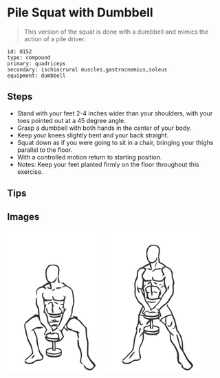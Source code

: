 # Pile Squat with Dumbbell
> This version of the squat is done with a dumbbell and mimics the action of a pile driver.

``` 
id: 0152 
type: compound 
primary: quadriceps 
secondary: ischiocrural muscles,gastrocnemius,soleus 
equipment: dumbbell 
``` 

## Steps

 - Stand with your feet 2-4 inches wider than your shoulders, with your toes pointed out at a 45 degree angle.
 - Grasp a dumbbell with both hands in the center of your body.
 - Keep your knees slightly bent and your back straight.
 - Squat down as if you were going to sit in a chair, bringing your thighs parallel to the floor.
 - With a controlled motion return to starting position.
 - Notes: Keep your feet planted firmly on the floor throughout this exercise.

## Tips


## Images

<svg width="167pt" height="250pt" viewBox="0 0 167 250" xmlns="http://www.w3.org/2000/svg"><g fill="#FFF"><path d="M0 0h167v250H0V0m72.24 62.59c-2.34 3.05-5.42 6.19-5.35 10.31-.26 6.81-.2 14.76 5.14 19.81-3.13.97-6.05 2.48-8.57 4.58-3.4 2.97-8.73 2.9-11.29 6.96-2.42 3.51-1.54 7.94-.72 11.81.37-2.93.46-5.9.89-8.82.55-2.67 3.35-3.81 5.59-4.74 2.7-1.13 7.25-1.85 7.54 2.21 1.24.3 1.86-.16 1.84-1.4.86-1.93-1.51-2.97-2.35-4.38 2.84-1.4 5.81-2.54 8.55-4.14.74 2.4 1.4 4.82 2.19 7.21-2.36-.8-4.83-.94-7.2-.17 2.97 1.1 5.94 2.18 8.91 3.27.55-4.12-.09-8.19-1.81-11.98 2.16-.25 4.64.41 6.54-.95 3.01-1.93 5.2-5.83 3.77-9.38-1.29 3.03-2.56 6.78-6.03 7.92-2.7 1.31-6.38.94-8.16-1.68-2.79-5.09-3.44-11.06-2.6-16.75 1.04-4.72 4.58-9.56 9.89-9.44 3.33.29 7.67.62 9.31 4.07 1.84 3.77.12 8.01.13 11.98-.73 4.74.36 9.45.52 14.18 1.32.05 2.63-.05 3.92-.31l-1.45-1.41c-.7-3.07-1.17-6.18-1.9-9.24 1.15-3.58 1.22-7.39 1.67-11.1.37-3.39-1.3-7.19-4.51-8.63-4.73-1.38-9.81-1.62-14.46.21m22.02 30.93c2.57.79 4.61 2.55 6.18 4.71-2.29.35-3.82 2.03-5.51 3.39-3.36-1.18-6.89-.31-10.29.17.13.27.39.82.52 1.09 5.37 2.21 10.27-1.74 15.34-2.86l.16-1.11c5.4 1.79 11.83 4.66 12.86 10.95.27 6.06 1.7 12.01 1.67 18.08-.81 5.42-3.24 10.57-3.03 16.14.14 2.79-1.19 5.32-2.46 7.7.39.67.79 1.34 1.19 2.01 1.13-3.57 3.56-6.86 3.27-10.76-.11-6.5 3.83-12.45 3.04-19-.43-5.07-1.38-10.09-2.22-15.11-.46-3.5-3.37-5.82-5.56-8.31-1.67-.76-3.34-1.52-4.95-2.42-2.45-1.36-3.96-3.97-6.52-5.17-1.1.09-3.06-.66-3.69.5m-16.32 14.01c1.93-.55 5.12-.74 5.27-3.41v-.79c-2.09.92-4.17 2.09-5.27 4.2m-16.29 3.43c-1.59 3.74-1.03 7.76 1.49 10.91-.46 5.42 1.84 10.63 1.4 16.05-.39 2.49-1.04 4.95-1.55 7.42 2.77-.91 3.19 2.1 4.16 3.82 2.3 4.45 2.31 9.57 3.5 14.33 3.06 4.92 8.52 9.08 8.21 15.43 3.02-2.1 5.92-4.44 9.41-5.74-2.69-2.74 2.31-4 3.22-6.27 1.97-4.96 4.9-9.56 5.99-14.83.68-2.48 1.04-5.07 2.03-7.45 1.28-2.35 2.95-4.47 4.15-6.87-1.13.64-2.26 1.3-3.37 1.98-.44-2.28-.96-4.54-1.59-6.77 1.18-5.58 1.51-11.36 3.92-16.61-.79.44-1.58.89-2.36 1.34-.75-1.05-1.52-2.08-2.31-3.09.42 1.51.89 3 1.4 4.48l-.76 2.67c-2.42.94-4.91 2.01-7.54 2.06-2.96-.53-5.9-1.24-8.75-2.17-1.19-1.9-1.32-4.48-3.5-5.63-.36 2.96.74 5.65 2.14 8.17 5.77.68 11.65 2.28 17.38.43-.1 1.72-.19 3.44-.26 5.17-2.19.32-4.41.46-6.55 1.02 1.73.62 3.55.88 5.32 1.37 2.27 1.66-1.07 3.64-1.83 5.36l3.09-1.5c.89 3.62.56 7.28-.91 10.7-.66-4.71-3.65-8.22-6.44-11.82l-.3 3.57c1.6 1.29 3.18 2.6 4.8 3.86l-1.95 2.55c.45.16 1.35.49 1.8.65-7.9 2.52-16.62 2.75-24.38-.43-.05-3.19-.87-6.26-1.63-9.33-2.52 5.02.22 11.92 5.68 13.5 7.32 2.33 14.92.37 21.92-2.07-1.98 6.34-4.17 12.63-6.68 18.78-2.76 3.25-5.26 6.89-8.83 9.33-1.55-1.9-3.09-3.82-4.44-5.87 3.44-.25 6.87-.88 10.33-.65l.56-2.87c-3.91-.65-8.4-1.04-11.17 2.39-1.21-2.02-2.71-3.86-3.92-5.88-1.06-3.85-1.02-7.94-2.26-11.74-1.41-2.97-3.16-5.78-4.91-8.56.96-2.53 1.59-5.16 1.66-7.87.71-1.28 1.4-2.57 2.02-3.9-.92.48-2.76 1.44-3.68 1.93-.17-2.62-.34-5.24-.47-7.86.54.33 1.61.99 2.15 1.32 3.27-.66 6.6-.97 9.92-1.36 1.15-.13 1.67-1.42 2.52-2.05-3.85-.45-7.7.26-11.55-.01-2.75-1.05-4.24-3.97-5.48-6.47.08-1.84.95-3.54 1.35-5.32-.72.1-1.44.23-2.15.4m-9.48 25.02c2.32 3.88 1.2 8.67 2.4 12.9-1.94-.18-3.88-.39-5.8-.73-2.77 3.59-7.35 4.87-10.51 8.03-2.65 2.68-6.36 4.56-7.82 8.22-1.58 3.86-.16 7.96.92 11.74.45 5.46 2.57 10.54 3.74 15.86.98 3.82 3.29 7.07 4.98 10.59 1.46 3.77 2.38 7.71 3.47 11.6-.56 1.16-.77 2.55-1.67 3.52-3.01 2.75-5.77 5.79-9.16 8.1-1.49.94-1.69 2.87-2.42 4.32 5.24-4.32 10.47-8.7 15.23-13.55-.67-5.79-1.77-11.73-4.14-17.08-4.51-6.73-6.51-14.71-7.71-22.63-.51-3.33-2.74-6.35-2.01-9.85-.15-4.04 4.49-5.09 6.76-7.57 3.49-3.81 8.32-5.8 13.13-7.36 3.86 3.16 5.24 8.09 7 12.54 3.26 3.24 7.13 6.05 9.32 10.22-.58 2.31-2.37 4.05-3.13 6.28-.55 1.54.53 2.98.98 4.39.68-.48 2.05-1.43 2.73-1.9l-.69 3.21-2.13-.36c.49 2.63 1.14 5.48 3.26 7.31 2.73 2.17 6.32 2.54 9.66 2.84-.11 3.2-.07 6.4.03 9.61-3.77.58-7.88 1.14-10.86 3.75-.47 2.93-.71 6.09.26 8.94 4.05 4.4 10.61 4.85 16.23 4.41l-.27-.8 1.03.87-.1.21c3-.57 6.21-1.12 8.64-3.11 2.55-1.6 1.59-5 1.82-7.52.29-5.55-7.02-6.1-11.1-6.24.14-3.28.11-6.57-.03-9.85 3.36-.59 6.8-1.21 9.83-2.85 2.33-1.58 3.34-4.39 5.14-6.46-1.13-3.22-2.29-6.43-3.54-9.6 1.11-1.94 2.16-3.92 3.24-5.88 2.03 2.03 3.94 4.25 6.53 5.61.39-.56 1.16-1.7 1.55-2.26-3.06-.51-4.83-3.16-7.18-4.86.9-1.44 1.79-2.87 2.67-4.32.47 2.31 1.04 4.59 1.6 6.88 1.03.57 2.06 1.13 3.08 1.73 1.5 1.8 4.15.72 5.84 2.22 2.33 1.62 5.17 2.13 7.89 2.72 1.14 3.23 2.12 6.54 2.54 9.95.77-.09 1.53-.22 2.29-.38-.26-2.72-1.04-5.34-1.92-7.91.74-.14 2.21-.43 2.95-.57-2.97-4.86-9.43-2.91-13.56-6.06-2.94-2.15-8.14-2.35-8.55-6.82.61-3.82 3.07-7.09 5.68-9.83 1.86-2.25 5.06-2.09 7.64-2.76 2.34 1.45 4.82 2.67 7.01 4.34 2.74 2.39 4.38 5.79 7.31 8 2.28 1.73 4.42 4.08 4.36 7.14.36 7.43.62 14.87 2.94 22.01.23 7.95-.56 16.01.06 23.98 1.11 2.88 3.02 5.36 4.55 8.02 2.01 3.61 5.81 6.01 7 10.11-1.54 1.67-3.33 3.1-5.05 4.58-2.17-.3-4.46-.39-6.39-1.53-2.69-1.18-3.86-4.07-5.99-5.91-1.56-1.7-3.68-3.03-4.65-5.17-.17-3.76 1.1-7.37 1.45-11.08-.13-3.39-.97-6.73-1.61-10.05-.61-3.14-3.25-5.55-3.35-8.81-.26-3.86-.3-7.97-2.54-11.31-.37 5.78-1.41 12.1 1.65 17.38 2.52 4.19 3.64 9.06 3.85 13.91.19 3.1-1.45 5.93-1.59 9 .41 3.32 3.6 4.97 6.36 6.11.24 6.74 8.08 11.5 14.25 9.27 2.77-1.95 4.87-4.67 6.96-7.3-.99-2.11-1.71-4.48-3.57-6.02-4.03-3.6-7.34-8.11-9.26-13.16-.42-6.98.36-13.97.18-20.95-.04-4.82-2.17-9.29-2.52-14.07-.39-3.46.04-6.94-.26-10.39-.83-4.18-5.34-5.84-7.41-9.23-2.05-3.19-4.59-6.13-8.1-7.75-.48-1.41-.97-2.82-1.48-4.22-2.77-.55-5.57-1-8.37-1.41.73.55 2.19 1.64 2.92 2.19-2 .27-3.99.65-5.92 1.24-.64-.24-1.27-.48-1.9-.71-4.23 7.99-9.54 15.35-14.9 22.61-1.54-.65-3.09-1.29-4.66-1.87 4.43 2.99 5.53 8.31 7.66 12.86-1.64 2.08-3.13 4.32-5.05 6.16-.84-3.81-1.02-7.73-2.11-11.49-2.13-.92-4.33-2.37-6.77-1.84-2.31.46-4.62.94-6.97 1.17.18-.74.53-2.2.7-2.94-3.53 1.63-7.08 3.26-10.28 5.49-.95-3.3 1.77-5.49 3.39-7.93-1.75-5.98-6.3-10.35-11.05-14.06-2.75-7.97-2.2-16.46-3.29-24.69-.85-2.07-2.26-3.87-3.05-5.96-.75-4.51-.08-9.12-.73-13.64-2.54 5.75-3.03 12.99.46 18.46m18.88-4.69c1.71-1.08 3.22-2.43 4.68-3.83.67.5 1.33 1 1.99 1.5.27 2.28.99 4.6.27 6.87-.86 3.18.16 6.4.72 9.53l2.26.24c-.69-3.63-1.31-7.28-1.6-10.97.72-.02 2.17-.06 2.89-.09-2.7-2.3-2.01-6.64-5.07-8.47-3.24-.87-5.52 2.46-6.14 5.22m9.38-5.03c2.87 1.62 5.35 4.49 8.96 4.01-2.42-2.46-5.32-4.49-8.96-4.01m4.65 25.67c-4.31.8-8.45-1.1-12.72-1.24 3.3 2.36 7.5 3.66 11.49 3.81 3.69-1.2 10.43.19 10.68-5.34-3.14.97-6.15 2.49-9.45 2.77m-.52 4.69c-2.65 1.05-5.45 1.63-8.23 2.23 1.18.3 2.37.58 3.56.86.01.24.02.72.03.96-2.23.2-4.48.21-6.69.54-.03.28-.1.83-.13 1.11 3.93 1.16 7.94-.28 11.92-.31 2.46.06 4.85-.81 6.48-2.71-2.15-.03-4.28.14-6.41.35.29-.39.87-1.17 1.15-1.57l-2.18.17c.13-.4.38-1.22.5-1.63m-33.78 14.12c-3.93 1.47-7.11 4.38-10.39 6.92 1.69-.54 3.35-1.15 5.02-1.74 1.52 4.5 3.95 8.66 5.19 13.26.46 3.6.04 7.32 1.21 10.83 2.19 7.65 2.79 16.53 9.19 22.12-.09 1.22-.24 2.44-.44 3.65-2.96 2.44-7.13.67-10.37 2.38-3.1 1.23-5.58 3.87-8.98 4.33-1.99.39-4.03.2-6.04.24-1.51-1.38-3.21-2.48-5.32-2.65 1.45 5.34 7.59 5.3 12 4.75 3.79-.46 6.21-3.87 9.72-5.01 3.03-.79 6.5-.02 9.2-1.95 3.31-2.17 3.27-7.44.23-9.84-6-6.45-6.6-15.69-7.83-23.97.32-7.06-3.9-12.99-6.24-19.36 3.3-2.43 7.44-1.31 11.21-1.76 1.98-.53 3.7-1.7 5.48-2.66-4.27.28-8.62-.35-12.84.46m-8.52 54.96c3.4-.72 4.77-4.49 6.6-7.04-3.37.8-5.82 3.75-6.6 7.04z"/><path d="M82.29 158.9c2.98-1.55.07 3.36 0 0zM73.82 182.5c3.46 1.28 7.18.76 10.33-1.05 1.26.53 2.54 1.03 3.72 1.74 1.11 1.89.8 4.22 1.14 6.31-6.33.49-12.84.8-18.91-1.39.11-.42.33-1.28.44-1.71l-1.83.01c.78-2.32 3.03-3.16 5.11-3.91zM68.54 190.55c6.58-.39 12.97 2.3 19.61 1.24.04 2.29-2.74 1.93-4.22 2.46-4.4.24-8.87-.65-13.11-1.82l-2.28-1.88zM80.35 196.02l2.03.28c.42 4.52.75 9.09.4 13.63-.37.55-1.12 1.64-1.5 2.19-1.17-5.29-.51-10.74-.93-16.1z"/><path d="M68.87 211.31c2.86-1.72 6.07-2.73 9.34-3.34.72 1.52.41 4.15 2.58 4.38 1.04.35 2.15.07 3.17-.19.28-1.32.5-2.65.65-3.99 3.58.67 7.64 1.24 9.81 4.57-6.13 5.33-14.98 3.95-22.32 2.53-2.28.07-2.54-2.34-3.23-3.96z"/><path d="M83.06 218.23c3.87-.37 7.68-1.17 11.48-1.97-2.45 3.81-7.39 3.95-11.42 4.67-4.38.09-8.77-.99-12.89-2.43-.41-.58-1.25-1.75-1.66-2.33 4.83.67 9.55 2.51 14.49 2.06z"/></g><g fill="#333"><path d="M72.24 62.59c4.65-1.83 9.73-1.59 14.46-.21 3.21 1.44 4.88 5.24 4.51 8.63-.45 3.71-.52 7.52-1.67 11.1.73 3.06 1.2 6.17 1.9 9.24l1.45 1.41c-1.29.26-2.6.36-3.92.31-.16-4.73-1.25-9.44-.52-14.18-.01-3.97 1.71-8.21-.13-11.98-1.64-3.45-5.98-3.78-9.31-4.07-5.31-.12-8.85 4.72-9.89 9.44-.84 5.69-.19 11.66 2.6 16.75 1.78 2.62 5.46 2.99 8.16 1.68 3.47-1.14 4.74-4.89 6.03-7.92 1.43 3.55-.76 7.45-3.77 9.38-1.9 1.36-4.38.7-6.54.95 1.72 3.79 2.36 7.86 1.81 11.98-2.97-1.09-5.94-2.17-8.91-3.27 2.37-.77 4.84-.63 7.2.17-.79-2.39-1.45-4.81-2.19-7.21-2.74 1.6-5.71 2.74-8.55 4.14.84 1.41 3.21 2.45 2.35 4.38.02 1.24-.6 1.7-1.84 1.4-.29-4.06-4.84-3.34-7.54-2.21-2.24.93-5.04 2.07-5.59 4.74-.43 2.92-.52 5.89-.89 8.82-.82-3.87-1.7-8.3.72-11.81 2.56-4.06 7.89-3.99 11.29-6.96 2.52-2.1 5.44-3.61 8.57-4.58-5.34-5.05-5.4-13-5.14-19.81-.07-4.12 3.01-7.26 5.35-10.31zM94.26 93.52c.63-1.16 2.59-.41 3.69-.5 2.56 1.2 4.07 3.81 6.52 5.17 1.61.9 3.28 1.66 4.95 2.42 2.19 2.49 5.1 4.81 5.56 8.31.84 5.02 1.79 10.04 2.22 15.11.79 6.55-3.15 12.5-3.04 19 .29 3.9-2.14 7.19-3.27 10.76-.4-.67-.8-1.34-1.19-2.01 1.27-2.38 2.6-4.91 2.46-7.7-.21-5.57 2.22-10.72 3.03-16.14.03-6.07-1.4-12.02-1.67-18.08-1.03-6.29-7.46-9.16-12.86-10.95l-.16 1.11c-5.07 1.12-9.97 5.07-15.34 2.86-.13-.27-.39-.82-.52-1.09 3.4-.48 6.93-1.35 10.29-.17 1.69-1.36 3.22-3.04 5.51-3.39-1.57-2.16-3.61-3.92-6.18-4.71zM77.94 107.53c1.1-2.11 3.18-3.28 5.27-4.2v.79c-.15 2.67-3.34 2.86-5.27 3.41z"/><path d="M61.65 110.96c.71-.17 1.43-.3 2.15-.4-.4 1.78-1.27 3.48-1.35 5.32 1.24 2.5 2.73 5.42 5.48 6.47 3.85.27 7.7-.44 11.55.01-.85.63-1.37 1.92-2.52 2.05-3.32.39-6.65.7-9.92 1.36-.54-.33-1.61-.99-2.15-1.32.13 2.62.3 5.24.47 7.86.92-.49 2.76-1.45 3.68-1.93-.62 1.33-1.31 2.62-2.02 3.9-.07 2.71-.7 5.34-1.66 7.87 1.75 2.78 3.5 5.59 4.91 8.56 1.24 3.8 1.2 7.89 2.26 11.74 1.21 2.02 2.71 3.86 3.92 5.88 2.77-3.43 7.26-3.04 11.17-2.39l-.56 2.87c-3.46-.23-6.89.4-10.33.65 1.35 2.05 2.89 3.97 4.44 5.87 3.57-2.44 6.07-6.08 8.83-9.33 2.51-6.15 4.7-12.44 6.68-18.78-7 2.44-14.6 4.4-21.92 2.07-5.46-1.58-8.2-8.48-5.68-13.5.76 3.07 1.58 6.14 1.63 9.33 7.76 3.18 16.48 2.95 24.38.43-.45-.16-1.35-.49-1.8-.65l1.95-2.55c-1.62-1.26-3.2-2.57-4.8-3.86l.3-3.57c2.79 3.6 5.78 7.11 6.44 11.82 1.47-3.42 1.8-7.08.91-10.7l-3.09 1.5c.76-1.72 4.1-3.7 1.83-5.36-1.77-.49-3.59-.75-5.32-1.37 2.14-.56 4.36-.7 6.55-1.02.07-1.73.16-3.45.26-5.17-5.73 1.85-11.61.25-17.38-.43-1.4-2.52-2.5-5.21-2.14-8.17 2.18 1.15 2.31 3.73 3.5 5.63 2.85.93 5.79 1.64 8.75 2.17 2.63-.05 5.12-1.12 7.54-2.06l.76-2.67c-.51-1.48-.98-2.97-1.4-4.48.79 1.01 1.56 2.04 2.31 3.09.78-.45 1.57-.9 2.36-1.34-2.41 5.25-2.74 11.03-3.92 16.61.63 2.23 1.15 4.49 1.59 6.77 1.11-.68 2.24-1.34 3.37-1.98-1.2 2.4-2.87 4.52-4.15 6.87-.99 2.38-1.35 4.97-2.03 7.45-1.09 5.27-4.02 9.87-5.99 14.83-.91 2.27-5.91 3.53-3.22 6.27-3.49 1.3-6.39 3.64-9.41 5.74.31-6.35-5.15-10.51-8.21-15.43-1.19-4.76-1.2-9.88-3.5-14.33-.97-1.72-1.39-4.73-4.16-3.82.51-2.47 1.16-4.93 1.55-7.42.44-5.42-1.86-10.63-1.4-16.05-2.52-3.15-3.08-7.17-1.49-10.91z"/><path d="M52.17 135.98c-3.49-5.47-3-12.71-.46-18.46.65 4.52-.02 9.13.73 13.64.79 2.09 2.2 3.89 3.05 5.96 1.09 8.23.54 16.72 3.29 24.69 4.75 3.71 9.3 8.08 11.05 14.06-1.62 2.44-4.34 4.63-3.39 7.93 3.2-2.23 6.75-3.86 10.28-5.49-.17.74-.52 2.2-.7 2.94 2.35-.23 4.66-.71 6.97-1.17 2.44-.53 4.64.92 6.77 1.84 1.09 3.76 1.27 7.68 2.11 11.49 1.92-1.84 3.41-4.08 5.05-6.16-2.13-4.55-3.23-9.87-7.66-12.86 1.57.58 3.12 1.22 4.66 1.87 5.36-7.26 10.67-14.62 14.9-22.61.63.23 1.26.47 1.9.71 1.93-.59 3.92-.97 5.92-1.24-.73-.55-2.19-1.64-2.92-2.19 2.8.41 5.6.86 8.37 1.41.51 1.4 1 2.81 1.48 4.22 3.51 1.62 6.05 4.56 8.1 7.75 2.07 3.39 6.58 5.05 7.41 9.23.3 3.45-.13 6.93.26 10.39.35 4.78 2.48 9.25 2.52 14.07.18 6.98-.6 13.97-.18 20.95 1.92 5.05 5.23 9.56 9.26 13.16 1.86 1.54 2.58 3.91 3.57 6.02-2.09 2.63-4.19 5.35-6.96 7.3-6.17 2.23-14.01-2.53-14.25-9.27-2.76-1.14-5.95-2.79-6.36-6.11.14-3.07 1.78-5.9 1.59-9-.21-4.85-1.33-9.72-3.85-13.91-3.06-5.28-2.02-11.6-1.65-17.38 2.24 3.34 2.28 7.45 2.54 11.31.1 3.26 2.74 5.67 3.35 8.81.64 3.32 1.48 6.66 1.61 10.05-.35 3.71-1.62 7.32-1.45 11.08.97 2.14 3.09 3.47 4.65 5.17 2.13 1.84 3.3 4.73 5.99 5.91 1.93 1.14 4.22 1.23 6.39 1.53 1.72-1.48 3.51-2.91 5.05-4.58-1.19-4.1-4.99-6.5-7-10.11-1.53-2.66-3.44-5.14-4.55-8.02-.62-7.97.17-16.03-.06-23.98-2.32-7.14-2.58-14.58-2.94-22.01.06-3.06-2.08-5.41-4.36-7.14-2.93-2.21-4.57-5.61-7.31-8-2.19-1.67-4.67-2.89-7.01-4.34-2.58.67-5.78.51-7.64 2.76-2.61 2.74-5.07 6.01-5.68 9.83.41 4.47 5.61 4.67 8.55 6.82 4.13 3.15 10.59 1.2 13.56 6.06-.74.14-2.21.43-2.95.57.88 2.57 1.66 5.19 1.92 7.91-.76.16-1.52.29-2.29.38-.42-3.41-1.4-6.72-2.54-9.95-2.72-.59-5.56-1.1-7.89-2.72-1.69-1.5-4.34-.42-5.84-2.22-1.02-.6-2.05-1.16-3.08-1.73-.56-2.29-1.13-4.57-1.6-6.88-.88 1.45-1.77 2.88-2.67 4.32 2.35 1.7 4.12 4.35 7.18 4.86-.39.56-1.16 1.7-1.55 2.26-2.59-1.36-4.5-3.58-6.53-5.61-1.08 1.96-2.13 3.94-3.24 5.88 1.25 3.17 2.41 6.38 3.54 9.6-1.8 2.07-2.81 4.88-5.14 6.46-3.03 1.64-6.47 2.26-9.83 2.85.14 3.28.17 6.57.03 9.85 4.08.14 11.39.69 11.1 6.24-.23 2.52.73 5.92-1.82 7.52-2.43 1.99-5.64 2.54-8.64 3.11l.1-.21-1.03-.87.27.8c-5.62.44-12.18-.01-16.23-4.41-.97-2.85-.73-6.01-.26-8.94 2.98-2.61 7.09-3.17 10.86-3.75-.1-3.21-.14-6.41-.03-9.61-3.34-.3-6.93-.67-9.66-2.84-2.12-1.83-2.77-4.68-3.26-7.31l2.13.36.69-3.21c-.68.47-2.05 1.42-2.73 1.9-.45-1.41-1.53-2.85-.98-4.39.76-2.23 2.55-3.97 3.13-6.28-2.19-4.17-6.06-6.98-9.32-10.22-1.76-4.45-3.14-9.38-7-12.54-4.81 1.56-9.64 3.55-13.13 7.36-2.27 2.48-6.91 3.53-6.76 7.57-.73 3.5 1.5 6.52 2.01 9.85 1.2 7.92 3.2 15.9 7.71 22.63 2.37 5.35 3.47 11.29 4.14 17.08-4.76 4.85-9.99 9.23-15.23 13.55.73-1.45.93-3.38 2.42-4.32 3.39-2.31 6.15-5.35 9.16-8.1.9-.97 1.11-2.36 1.67-3.52-1.09-3.89-2.01-7.83-3.47-11.6-1.69-3.52-4-6.77-4.98-10.59-1.17-5.32-3.29-10.4-3.74-15.86-1.08-3.78-2.5-7.88-.92-11.74 1.46-3.66 5.17-5.54 7.82-8.22 3.16-3.16 7.74-4.44 10.51-8.03 1.92.34 3.86.55 5.8.73-1.2-4.23-.08-9.02-2.4-12.9m21.65 46.52c-2.08.75-4.33 1.59-5.11 3.91l1.83-.01c-.11.43-.33 1.29-.44 1.71 6.07 2.19 12.58 1.88 18.91 1.39-.34-2.09-.03-4.42-1.14-6.31-1.18-.71-2.46-1.21-3.72-1.74-3.15 1.81-6.87 2.33-10.33 1.05m-5.28 8.05l2.28 1.88c4.24 1.17 8.71 2.06 13.11 1.82 1.48-.53 4.26-.17 4.22-2.46-6.64 1.06-13.03-1.63-19.61-1.24m11.81 5.47c.42 5.36-.24 10.81.93 16.1.38-.55 1.13-1.64 1.5-2.19.35-4.54.02-9.11-.4-13.63l-2.03-.28m-11.48 15.29c.69 1.62.95 4.03 3.23 3.96 7.34 1.42 16.19 2.8 22.32-2.53-2.17-3.33-6.23-3.9-9.81-4.57-.15 1.34-.37 2.67-.65 3.99-1.02.26-2.13.54-3.17.19-2.17-.23-1.86-2.86-2.58-4.38-3.27.61-6.48 1.62-9.34 3.34m14.19 6.92c-4.94.45-9.66-1.39-14.49-2.06.41.58 1.25 1.75 1.66 2.33 4.12 1.44 8.51 2.52 12.89 2.43 4.03-.72 8.97-.86 11.42-4.67-3.8.8-7.61 1.6-11.48 1.97z"/><path d="M71.05 131.29c.62-2.76 2.9-6.09 6.14-5.22 3.06 1.83 2.37 6.17 5.07 8.47-.72.03-2.17.07-2.89.09.29 3.69.91 7.34 1.6 10.97l-2.26-.24c-.56-3.13-1.58-6.35-.72-9.53.72-2.27 0-4.59-.27-6.87-.66-.5-1.32-1-1.99-1.5-1.46 1.4-2.97 2.75-4.68 3.83zM80.43 126.26c3.64-.48 6.54 1.55 8.96 4.01-3.61.48-6.09-2.39-8.96-4.01zM85.08 151.93c3.3-.28 6.31-1.8 9.45-2.77-.25 5.53-6.99 4.14-10.68 5.34-3.99-.15-8.19-1.45-11.49-3.81 4.27.14 8.41 2.04 12.72 1.24zM84.56 156.62c-.12.41-.37 1.23-.5 1.63l2.18-.17c-.28.4-.86 1.18-1.15 1.57 2.13-.21 4.26-.38 6.41-.35-1.63 1.9-4.02 2.77-6.48 2.71-3.98.03-7.99 1.47-11.92.31.03-.28.1-.83.13-1.11 2.21-.33 4.46-.34 6.69-.54-.01-.24-.02-.72-.03-.96-1.19-.28-2.38-.56-3.56-.86 2.78-.6 5.58-1.18 8.23-2.23m-2.27 2.28c.07 3.36 2.98-1.55 0 0zM50.78 170.74c4.22-.81 8.57-.18 12.84-.46-1.78.96-3.5 2.13-5.48 2.66-3.77.45-7.91-.67-11.21 1.76 2.34 6.37 6.56 12.3 6.24 19.36 1.23 8.28 1.83 17.52 7.83 23.97 3.04 2.4 3.08 7.67-.23 9.84-2.7 1.93-6.17 1.16-9.2 1.95-3.51 1.14-5.93 4.55-9.72 5.01-4.41.55-10.55.59-12-4.75 2.11.17 3.81 1.27 5.32 2.65 2.01-.04 4.05.15 6.04-.24 3.4-.46 5.88-3.1 8.98-4.33 3.24-1.71 7.41.06 10.37-2.38.2-1.21.35-2.43.44-3.65-6.4-5.59-7-14.47-9.19-22.12-1.17-3.51-.75-7.23-1.21-10.83-1.24-4.6-3.67-8.76-5.19-13.26-1.67.59-3.33 1.2-5.02 1.74 3.28-2.54 6.46-5.45 10.39-6.92z"/><path d="M42.26 225.7c.78-3.29 3.23-6.24 6.6-7.04-1.83 2.55-3.2 6.32-6.6 7.04z"/></g></svg>
<svg width="167pt" height="250pt" viewBox="0 0 167 250" xmlns="http://www.w3.org/2000/svg"><g fill="#FFF"><path d="M0 0h167v250H0V0m77.76 28.54c-2.63 2.84-5.3 6.37-5.09 10.45-.15 6.62-.24 14.63 5.41 19.2-1.86 1.98-4.62 2.57-6.88 3.94-2.38 1.45-4.52 3.33-7.17 4.27-5.57 1.09-8.53 7.29-8.12 12.57.31 3.87-2.13 7.13-3.17 10.7-1.42 3.64-1.25 7.62-.81 11.43.59 5.01-1.05 10.24.87 15.08 1.34 3.23 2.92 6.38 4.66 9.42 2.06 3.58 5.9 5.45 8.7 8.35-3.64 4.87-5.15 10.75-7.88 16.07.59 4.57-.17 9.19-.57 13.74-1.97 3.83-3.46 7.89-3.31 12.28l2.52.68c-.59-4.78.98-9.24 3.35-13.29.85 1.4 1.73 2.77 2.63 4.14 1.64-.43 3.52-.68 4.02-2.66-.98-.03-2.93-.1-3.91-.13-.45-2.23-.78-4.49-1.3-6.7-.95 1.52-1.2 3.29-1.4 5.03.31-4.55-.08-9.17.97-13.64 2.13.76 4.25 1.57 6.36 2.38.03.59.08 1.76.11 2.35 3.41 1.74 7.02 3.03 10.63 4.28-3.67 1.02-5.38 4.75-6.92 7.88 3.4-.15 5.08-3.16 7.06-5.44.01 2.11.05 4.23.12 6.34-3.72.58-7.83 1.05-10.76 3.65-.77 2.31-.3 4.85-.58 7.25-3.22 2.94-5.97 6.44-6.9 10.8 1.91-2.25 3.52-4.74 5.4-7.01.57 5.05.84 10.54-1.65 15.17-2.41 4.31-4.14 9.02-4.99 13.89.33 4.89 1.9 9.65 1.85 14.6-2.12 1.35-4.57 1.79-7.05 1.73-3.63-.05-6.54 2.42-9.54 4.11-2.87 1.53-6.18 1.3-9.32 1.3-1.45-1.39-3.08-2.55-5.18-2.61 1.3 5.07 6.98 5.11 11.17 4.79 5.03-.15 7.9-5.71 13.02-5.51 3.16-.02 7.18-.59 8.6-3.88 2.32-6.08-4.03-11.99-1.17-17.97 1.55-5.1 4.72-9.51 6.17-14.64.83-4.13.41-8.38.52-12.57 6.18 5.35 14.79 3.62 22.26 3.95 1.85-1.47 4.25-2.79 4.79-5.29.28-2.57.37-5.23-.23-7.76-2.75-3-6.99-3.37-10.8-3.55.11-3.32.16-6.65.09-9.97 3.05-.41 6.07-.92 9.09-1.48.52.53 1.55 1.59 2.06 2.12.05-4.04-.05-8.08.2-12.11 1.36 2.45.79 5.02.05 7.5 1.07-1.02 2.16-2.01 3.27-2.99-1.03-3.23-2.1-6.45-3.15-9.67 2.72-3.44 5.9-6.53 9.62-8.88 4.64-3.05 8.09-7.58 10.44-12.56 1.37-2.98 4.08-5.34 4.43-8.74.58-4.27.28-8.6.04-12.89 2.52-5.29-.1-10.86-1.86-15.91.5-3.96.6-8.29-2.18-11.5-2.1-4.23-7.5-4.28-10.42-7.61-2.49-2.92-6.08-4.45-9.45-6.11-.58-3.18-1.15-6.36-1.89-9.52 1.33-3.33 1.21-6.97 1.69-10.47.51-3.44-1.21-7.2-4.29-8.86-4.63-1.35-9.88-2.14-14.23.48m32.49 108.23c2.64 3.46 5.05 7.13 6.6 11.22-6.12.76-11.88 3.49-17.03 6.78-2.36 1.24-3.37 3.71-4.39 6 .61-.17 1.83-.53 2.44-.7 2.38 3.33 6.71 5.03 8.14 9.04 1.6 4.05 4 7.76 7.01 10.9.58 5.08-.04 10.38 1.81 15.25 1.5 3.51 4.67 5.93 6.38 9.34 2.77 5.3 6 11.07 5.09 17.27-.34 3.02.45 6.02.91 8.99.64 2.9 3.62 4.12 5.97 5.35.43-.86.85-1.73 1.27-2.59-1.6-.87-3.18-1.79-4.74-2.73-.23-6.1.65-12.44-1.51-18.3-2.42-5.06-4.81-10.24-8.59-14.47-4.27-4.39-4.04-10.96-5.04-16.59 1.93 1.79 3.81 3.64 5.92 5.21-.14-3.58-3.54-5.26-5.66-7.61-3.79-3.69-5.26-8.91-8.17-13.19.35-.46.7-.91 1.05-1.36-.28-3.8-.44-7.6-.57-11.4 3.12-1.49 6.36-2.83 9.81-3.33 2.53 4.79 4.15 10.01 5.54 15.22.78 2.08-.56 4.08-1.05 6.05-1.21.87-2.4 1.75-3.54 2.7 2.87.37 4.56-1.52 5.6-3.97.39 2.34.89 4.69 1.6 6.96 5.36 5.56 8 13.14 9.33 20.61.29 3.81.03 7.64.03 11.45-3.65-8.07-4.68-17.07-7.89-25.29-1.76-1.19-1.79 1.35-1.26 2.41 1.97 6.68 3.65 13.44 5.66 20.11.69 2.36 2.48 4.1 4.04 5.91 4.29 7.61 7.42 16.11 13.59 22.5 1.14 1.37 1.92 2.99 2.81 4.53-1.77 1.51-3.52 3.05-5.29 4.57-3.25-.01-6.21-1.27-8.93-2.92-.69-1.96-1.34-3.95-2.16-5.85-1.43 1.69-1.69 3.87-.58 5.83 3.01 3.83 8.23 6.57 13.09 4.77 2.77-1.97 4.88-4.69 6.94-7.35-1-2.34-1.94-4.86-4.06-6.45-5.72-4.78-8.22-12-11.99-18.2-2.2-3.77-1.66-8.27-1.85-12.43-.07-4.71-1.13-9.35-2.62-13.79-1.5-4.23-4.41-7.72-6.64-11.56-1.73-6.2-2.87-12.57-4.58-18.77-2.09-4.56-4.3-9.06-6.08-13.75-1.72-4.75-6.29-7.76-7.6-12.72-1.83 2.02-.07 4.56 1.19 6.35m3.24 31.42c-1.3-.51-2.61-.99-3.92-1.44.08 2.48 3.01 4.1 5.08 2.66 3.23-2.22 3.34-6.6 3.22-10.12-1.76 2.81-2.69 6.04-4.38 8.9m-53.55 12.29c2.79-1.64 2.21-5.4 3.4-8.06-.31-.15-.92-.46-1.22-.61-2.5 2.22-2.68 5.59-2.18 8.67m-5.15-2.36c-1.26 5.28-3.86 10.25-4.13 15.75-.7 5.61-.85 11.46-2.92 16.78-2.68 3.59-6.51 6.18-9.05 9.92-2.36 3.68-7.74 4.69-8.33 9.55 3.8-3.45 8.2-6.29 11.35-10.41 2.89-3.62 7.11-6.32 8.79-10.8 1.84-8.14 1.9-16.66 4.73-24.57.79-2.29 1.31-4.66 1.8-7.03-.8.03-2.11-.38-2.24.81m-5.52 37.06c-2.44 3.52-5.82 6.57-7.07 10.78 4.88-2.69 7.45-8.16 10.53-12.59-1.36.13-2.77.49-3.46 1.81z"/><path d="M78.15 31.09c4.49-4.71 15.15-3.3 16.08 3.94.12 3.28-.67 6.53-.73 9.82-.53 4.42.35 8.82.45 13.24 3.61 2.06 8.66 2.87 10.29 7.22 3.58 1.72 7.92 2.68 10.24 6.22 2.47 3.69 2.26 8.39 2.44 12.64 1.79 3.29 2.4 7.03 1.61 10.7-1.32 6.46 1.97 13.81-2.13 19.61-3.19 4.75-5.82 10-9.83 14.12-4.68 3.05-9.06 6.63-12.33 11.22-1.42-.59-2.85-1.17-4.3-1.69 1.78 1.68 3.73 3.24 4.64 5.6-.79-.03-2.36-.11-3.15-.14.94 1.2 1.87 2.41 2.8 3.63-2.81 3.13-7.1 3.22-10.94 3.91-4.39-.48-8.93-.41-13.1-2.05.4-.51 1.2-1.53 1.6-2.03l-2.92.76c.15-3 3.08-3.55 5.31-4.5 1.36 1.22 2.73 3 4.83 2.47 3.82-.58 7.65-.51 11.47.1-3.92-3.96-9.42-1.97-14.14-1.15.26-.61.78-1.82 1.04-2.42-1.43-.04-2.87-.13-4.29-.25-2.52 1.05-4.48 2.95-6.25 4.98-.34-3.19 2.01-5.32 3.75-7.61-1.17-5.07-4.58-9.28-8.71-12.31-3.72-2.63-4.96-7.18-6.99-11.02-1.84-3.09-.62-6.77-.71-10.13.44-4.34-1.16-8.65-.18-12.96.69-2.94 2.25-5.57 3.43-8.32 1.53-4.18-.64-9.18 2.29-12.93 1.72-3.17 5.58-3.56 8.81-3.54.54.91 1.11 1.81 1.65 2.73-2.57 2.08-4.18 5.08-5.46 8.07-1.31 2.98.51 5.95 1.6 8.67-.93 5.28-.03 10.87-2.31 15.87-.5-.48-1.02-.96-1.53-1.44-.94.02-2.81.04-3.74.05-.41-1.43-.81-2.86-1.26-4.28-1.6 4.09-.86 8.61 1.66 12.16.21 1.19 2.71.26 1.67-.81-.61-1.82-1.45-3.57-2.2-5.34 1.73-.06 3.46.25 4.69 1.55 1.15 3.75 2.25 7.55 4.09 11.03 1.88 3.4 1.93 7.56 4.34 10.69 2.86 3.86 5.91 7.65 7.91 12.06-.09.77-.26 2.3-.34 3.06 3.06-1.81 5.84-4.12 9.21-5.37-1.02-2.86 2.09-4.02 3.65-5.74 7.17-6.68 8.73-17.42 16.64-23.43-.03-1.6-.02-3.19 0-4.78-3.43-5.31-4.64-12.04-2.92-18.15.12-1.02 1.25-2.6-.42-2.88-2.33 1.84-3.61 4.66-5.9 6.53-4.56 2.21-9.29.09-13.89-.69-.88-2-1.63-4.05-2.72-5.95-1.26 2.76-.38 5.7 1.45 7.94 5.18 1.04 10.46 1.76 15.74 1.21 1.1-1.28 2.2-2.55 3.26-3.85-.58 3.81-.88 7.72.51 11.43-.67-.17-2.03-.5-2.7-.67-1.32 1.65-2.71 3.24-4 4.9 1.76-.99 3.48-2.06 5.2-3.15l-1.49-.88c1.38.08 2.76.17 4.14.26l-1.53.08c.99 1.87 2.09 3.7 3.2 5.5-.56 1.33-1.08 2.68-1.57 4.04-2.58 2.77-4.51 6.02-6.13 9.42-.65 1.53-2.69 1.41-3.97 2.1.06-2.93 1.58-5.36 3.49-7.45-.2-2.23-.53-4.44-.87-6.65-2.22-2.07-3.36-5.12-5.8-6.92-2.87-.72-5.95-.29-8.75-1.35-.74-1.65-.53-3.73-1.99-5-2.02-1.49.48-3.38 1.06-4.93-3.74.07-7.47.3-11.21.39-1.94-1.81-3.75-3.86-4.7-6.37.89-5.19 6.22-8.49 5.9-14.03-.96-.42-2.89-1.27-3.85-1.69 3.34-1.38 6.71-2.69 9.89-4.42.65 2.42 1.26 4.85 2.19 7.18-2.36-1.1-4.92-.98-7.41-.51 2.81 1.17 5.68 2.15 8.57 3.09.86-4.19.11-8.34-1.5-12.24 6.16.97 13.28-4.85 10.98-11.33-1.1 2.75-1.83 6.03-4.62 7.61-2.79 1.64-7.01 1.89-9.07-1.01-3.57-7.21-4.64-16.86.78-23.44m8.88 38.77c-1.74 1.23-3.61 2.29-5.16 3.77 3.77.65 5.44-3.79 9.01-3.55 2.63-.18 5.26-.47 7.88-.87-.39 3.2.63 6.17 3.01 8.34-.85 1.48-1.54 3.04-1.91 4.71 1.53-1.33 2.73-3.39 5.06-3.15-1.71-3.16-4.89-6.2-3.55-10.14.4-1.79 2.77-.94 3.9-1.69-1.96-3.93-5.2-.55-6.7 1.69l-1.76-1.56c-2.88.37-5.74 1.04-8.62 1.35-.56-4.32 2.38-8.13 3.35-12.22-4.1 3.15-3.58 8.8-4.51 13.32m-2.15 21.92c1.68 2.36 4.08 4.66 7.2 3.51-2.16-1.61-4.37-3.41-7.2-3.51m10.23 3.86c.14.5.43 1.51.58 2.01 1.58-.41 3.08-1.1 4.23-2.3-1.6.07-3.21.17-4.81.29m14.56 5.38c-.08 1.87-.07 3.73 0 5.6 2.1-2.59 2.8-5.92 3.2-9.14-1.12 1.11-2.61 2.03-3.2 3.54m-19.26 46.13c-.1 3.38 3.01-1.43 0 0z"/><path d="M68.19 90.11c.77.43 1.54.88 2.31 1.32 2.82-.55 5.67-1.01 8.53-1.28-.47.58-1.41 1.75-1.87 2.34-1.3.96-2.43 2.13-3.38 3.44 2.27.06 3.8-1.61 5.37-2.99.87 1.62 1.48 3.36 2.01 5.12-4.7-.92-8.13 2.27-11.07 5.37.25 2.53.99 4.97 2.39 7.1.87 2.65.51 5.55.79 8.31-.7-.07-2.09-.2-2.79-.26-.02-5.34-.97-10.64-2.7-15.69 1.13-2.57 3.11-4.63 4.37-7.12-1.71.67-2.96 2.01-4.09 3.4.42-3.01.32-6.04.13-9.06z"/><path d="M71.97 103.34c2.4-1.92 5.14-3.24 8.23-3.58-.43 6 .82 12.02 2.14 17.84.61-2.22.96-4.5.96-6.79 2.64-2.56 5.9.16 8.92.32-1.88-2.43-5.26-3.85-7.95-1.7-.39-.14-1.17-.44-1.55-.58-.37-3.04-.54-6.1-.62-9.15 2.79.76 5.68.64 8.54.89 2.05 2.53 4.2 5.01 6.89 6.9-1.05.86-2.08 1.74-3.1 2.64.58 3.28-1.5 6.21-1.5 9.47-5.22.4-10.62 2.52-15.73.32-.94-2.58-1.77-5.2-2.15-7.93 1.23-.82 2.44-1.66 3.62-2.55-1.51-.08-3.02-.19-4.53-.32-.81-1.89-1.38-3.88-2.17-5.78zM64.95 103.6c1.68 2.66 2.85 5.66 3.04 8.83-1.44-2.76-3.11-5.62-3.04-8.83z"/><path d="M70 119.3c3.93 1.46 7.76 3.41 11.96 3.96 5.24-.09 10.23-2.33 15.54-1.66-2.11 3.17-3.93 6.64-6.94 9.07-3.12 2.53-5.25 6.08-8.69 8.24-3.35-3.53-4.55-8.44-7.84-12.01-1.94-2.18-3.05-4.9-4.03-7.6m11.99 8.79c2.57-.11 5.73.09 7.4-2.3-5.35.56-10.73.43-15.87-1.33 1.68 2.98 5.41 3.38 8.47 3.63zM61.78 148.28c1.81-4.1 3.37-8.32 5.4-12.32l1.69 2.81c-1.7 2.3-3.45 4.6-4.36 7.34 1.08.89 2.19 1.75 3.31 2.59l.11 1.2c-2.07-.49-4.09-1.1-6.15-1.62zM84.06 153.23c3.57-.29 7.36-.37 10.34-2.63-1.34 2.26-3.57 4.18-6.31 4.29-5.3.46-10.75.51-15.95-.81-1.52-.16-2.25-1.62-3.23-2.58.42-.03 1.24-.07 1.65-.1l-.22 1.14c4.62-.81 9.1 1.13 13.72.69zM98.48 158.7c1.53-2.77 4.48-4.06 7.22-5.33.29 3.22-1.61 6.92.8 9.66l-1.58 1.58c-2.26-1.85-4.38-3.85-6.44-5.91zM81.91 158.48c1.16 4.82 1.72 10.12.08 14.88-2.16-4.53-2-10.28-.08-14.88z"/><path d="M69.08 172.78c2.29-2.79 6.22-3.08 9.52-3.77l.2 3.48c1.68.59 3.43 1.43 5.22.7.23-1.31.4-2.63.51-3.96 3.6.44 7.26 1.3 9.94 3.9-2.36 3.94-7.38 4.11-11.46 4.44-3.97-.06-8.07-.2-11.81-1.65-1.41-.53-2.11-1.57-2.12-3.14z"/><path d="M79.94 181.8c-3.91-.64-8.73-.82-11.22-4.41 1.01.58 2.01 1.17 3.03 1.75 1.69-.32 3.44-.66 5.15-.17 5.82 1.29 12.3 1.45 17.6-1.65-3.24 4.52-9.47 5.01-14.56 4.48z"/></g><g fill="#333"><path d="M77.76 28.54c4.35-2.62 9.6-1.83 14.23-.48 3.08 1.66 4.8 5.42 4.29 8.86-.48 3.5-.36 7.14-1.69 10.47.74 3.16 1.31 6.34 1.89 9.52 3.37 1.66 6.96 3.19 9.45 6.11 2.92 3.33 8.32 3.38 10.42 7.61 2.78 3.21 2.68 7.54 2.18 11.5 1.76 5.05 4.38 10.62 1.86 15.91.24 4.29.54 8.62-.04 12.89-.35 3.4-3.06 5.76-4.43 8.74-2.35 4.98-5.8 9.51-10.44 12.56-3.72 2.35-6.9 5.44-9.62 8.88 1.05 3.22 2.12 6.44 3.15 9.67-1.11.98-2.2 1.97-3.27 2.99.74-2.48 1.31-5.05-.05-7.5-.25 4.03-.15 8.07-.2 12.11-.51-.53-1.54-1.59-2.06-2.12-3.02.56-6.04 1.07-9.09 1.48.07 3.32.02 6.65-.09 9.97 3.81.18 8.05.55 10.8 3.55.6 2.53.51 5.19.23 7.76-.54 2.5-2.94 3.82-4.79 5.29-7.47-.33-16.08 1.4-22.26-3.95-.11 4.19.31 8.44-.52 12.57-1.45 5.13-4.62 9.54-6.17 14.64-2.86 5.98 3.49 11.89 1.17 17.97-1.42 3.29-5.44 3.86-8.6 3.88-5.12-.2-7.99 5.36-13.02 5.51-4.19.32-9.87.28-11.17-4.79 2.1.06 3.73 1.22 5.18 2.61 3.14 0 6.45.23 9.32-1.3 3-1.69 5.91-4.16 9.54-4.11 2.48.06 4.93-.38 7.05-1.73.05-4.95-1.52-9.71-1.85-14.6.85-4.87 2.58-9.58 4.99-13.89 2.49-4.63 2.22-10.12 1.65-15.17-1.88 2.27-3.49 4.76-5.4 7.01.93-4.36 3.68-7.86 6.9-10.8.28-2.4-.19-4.94.58-7.25 2.93-2.6 7.04-3.07 10.76-3.65-.07-2.11-.11-4.23-.12-6.34-1.98 2.28-3.66 5.29-7.06 5.44 1.54-3.13 3.25-6.86 6.92-7.88-3.61-1.25-7.22-2.54-10.63-4.28-.03-.59-.08-1.76-.11-2.35-2.11-.81-4.23-1.62-6.36-2.38-1.05 4.47-.66 9.09-.97 13.64.2-1.74.45-3.51 1.4-5.03.52 2.21.85 4.47 1.3 6.7.98.03 2.93.1 3.91.13-.5 1.98-2.38 2.23-4.02 2.66-.9-1.37-1.78-2.74-2.63-4.14-2.37 4.05-3.94 8.51-3.35 13.29l-2.52-.68c-.15-4.39 1.34-8.45 3.31-12.28.4-4.55 1.16-9.17.57-13.74 2.73-5.32 4.24-11.2 7.88-16.07-2.8-2.9-6.64-4.77-8.7-8.35-1.74-3.04-3.32-6.19-4.66-9.42-1.92-4.84-.28-10.07-.87-15.08-.44-3.81-.61-7.79.81-11.43 1.04-3.57 3.48-6.83 3.17-10.7-.41-5.28 2.55-11.48 8.12-12.57 2.65-.94 4.79-2.82 7.17-4.27 2.26-1.37 5.02-1.96 6.88-3.94-5.65-4.57-5.56-12.58-5.41-19.2-.21-4.08 2.46-7.61 5.09-10.45m.39 2.55c-5.42 6.58-4.35 16.23-.78 23.44 2.06 2.9 6.28 2.65 9.07 1.01 2.79-1.58 3.52-4.86 4.62-7.61 2.3 6.48-4.82 12.3-10.98 11.33 1.61 3.9 2.36 8.05 1.5 12.24-2.89-.94-5.76-1.92-8.57-3.09 2.49-.47 5.05-.59 7.41.51-.93-2.33-1.54-4.76-2.19-7.18-3.18 1.73-6.55 3.04-9.89 4.42.96.42 2.89 1.27 3.85 1.69.32 5.54-5.01 8.84-5.9 14.03.95 2.51 2.76 4.56 4.7 6.37 3.74-.09 7.47-.32 11.21-.39-.58 1.55-3.08 3.44-1.06 4.93 1.46 1.27 1.25 3.35 1.99 5 2.8 1.06 5.88.63 8.75 1.35 2.44 1.8 3.58 4.85 5.8 6.92.34 2.21.67 4.42.87 6.65-1.91 2.09-3.43 4.52-3.49 7.45 1.28-.69 3.32-.57 3.97-2.1 1.62-3.4 3.55-6.65 6.13-9.42.49-1.36 1.01-2.71 1.57-4.04-1.11-1.8-2.21-3.63-3.2-5.5l1.53-.08c-1.38-.09-2.76-.18-4.14-.26l1.49.88c-1.72 1.09-3.44 2.16-5.2 3.15 1.29-1.66 2.68-3.25 4-4.9.67.17 2.03.5 2.7.67-1.39-3.71-1.09-7.62-.51-11.43-1.06 1.3-2.16 2.57-3.26 3.85-5.28.55-10.56-.17-15.74-1.21-1.83-2.24-2.71-5.18-1.45-7.94 1.09 1.9 1.84 3.95 2.72 5.95 4.6.78 9.33 2.9 13.89.69 2.29-1.87 3.57-4.69 5.9-6.53 1.67.28.54 1.86.42 2.88-1.72 6.11-.51 12.84 2.92 18.15-.02 1.59-.03 3.18 0 4.78-7.91 6.01-9.47 16.75-16.64 23.43-1.56 1.72-4.67 2.88-3.65 5.74-3.37 1.25-6.15 3.56-9.21 5.37.08-.76.25-2.29.34-3.06-2-4.41-5.05-8.2-7.91-12.06-2.41-3.13-2.46-7.29-4.34-10.69-1.84-3.48-2.94-7.28-4.09-11.03-1.23-1.3-2.96-1.61-4.69-1.55.75 1.77 1.59 3.52 2.2 5.34 1.04 1.07-1.46 2-1.67.81-2.52-3.55-3.26-8.07-1.66-12.16.45 1.42.85 2.85 1.26 4.28.93-.01 2.8-.03 3.74-.05.51.48 1.03.96 1.53 1.44 2.28-5 1.38-10.59 2.31-15.87-1.09-2.72-2.91-5.69-1.6-8.67 1.28-2.99 2.89-5.99 5.46-8.07-.54-.92-1.11-1.82-1.65-2.73-3.23-.02-7.09.37-8.81 3.54-2.93 3.75-.76 8.75-2.29 12.93-1.18 2.75-2.74 5.38-3.43 8.32-.98 4.31.62 8.62.18 12.96.09 3.36-1.13 7.04.71 10.13 2.03 3.84 3.27 8.39 6.99 11.02 4.13 3.03 7.54 7.24 8.71 12.31-1.74 2.29-4.09 4.42-3.75 7.61 1.77-2.03 3.73-3.93 6.25-4.98 1.42.12 2.86.21 4.29.25-.26.6-.78 1.81-1.04 2.42 4.72-.82 10.22-2.81 14.14 1.15-3.82-.61-7.65-.68-11.47-.1-2.1.53-3.47-1.25-4.83-2.47-2.23.95-5.16 1.5-5.31 4.5l2.92-.76c-.4.5-1.2 1.52-1.6 2.03 4.17 1.64 8.71 1.57 13.1 2.05 3.84-.69 8.13-.78 10.94-3.91-.93-1.22-1.86-2.43-2.8-3.63.79.03 2.36.11 3.15.14-.91-2.36-2.86-3.92-4.64-5.6 1.45.52 2.88 1.1 4.3 1.69 3.27-4.59 7.65-8.17 12.33-11.22 4.01-4.12 6.64-9.37 9.83-14.12 4.1-5.8.81-13.15 2.13-19.61.79-3.67.18-7.41-1.61-10.7-.18-4.25.03-8.95-2.44-12.64-2.32-3.54-6.66-4.5-10.24-6.22-1.63-4.35-6.68-5.16-10.29-7.22-.1-4.42-.98-8.82-.45-13.24.06-3.29.85-6.54.73-9.82-.93-7.24-11.59-8.65-16.08-3.94m-9.96 59.02c.19 3.02.29 6.05-.13 9.06 1.13-1.39 2.38-2.73 4.09-3.4-1.26 2.49-3.24 4.55-4.37 7.12 1.73 5.05 2.68 10.35 2.7 15.69.7.06 2.09.19 2.79.26-.28-2.76.08-5.66-.79-8.31-1.4-2.13-2.14-4.57-2.39-7.1 2.94-3.1 6.37-6.29 11.07-5.37-.53-1.76-1.14-3.5-2.01-5.12-1.57 1.38-3.1 3.05-5.37 2.99.95-1.31 2.08-2.48 3.38-3.44.46-.59 1.4-1.76 1.87-2.34-2.86.27-5.71.73-8.53 1.28-.77-.44-1.54-.89-2.31-1.32m3.78 13.23c.79 1.9 1.36 3.89 2.17 5.78 1.51.13 3.02.24 4.53.32-1.18.89-2.39 1.73-3.62 2.55.38 2.73 1.21 5.35 2.15 7.93 5.11 2.2 10.51.08 15.73-.32 0-3.26 2.08-6.19 1.5-9.47 1.02-.9 2.05-1.78 3.1-2.64-2.69-1.89-4.84-4.37-6.89-6.9-2.86-.25-5.75-.13-8.54-.89.08 3.05.25 6.11.62 9.15.38.14 1.16.44 1.55.58 2.69-2.15 6.07-.73 7.95 1.7-3.02-.16-6.28-2.88-8.92-.32 0 2.29-.35 4.57-.96 6.79-1.32-5.82-2.57-11.84-2.14-17.84-3.09.34-5.83 1.66-8.23 3.58m-7.02.26c-.07 3.21 1.6 6.07 3.04 8.83-.19-3.17-1.36-6.17-3.04-8.83M70 119.3c.98 2.7 2.09 5.42 4.03 7.6 3.29 3.57 4.49 8.48 7.84 12.01 3.44-2.16 5.57-5.71 8.69-8.24 3.01-2.43 4.83-5.9 6.94-9.07-5.31-.67-10.3 1.57-15.54 1.66-4.2-.55-8.03-2.5-11.96-3.96m-8.22 28.98c2.06.52 4.08 1.13 6.15 1.62l-.11-1.2c-1.12-.84-2.23-1.7-3.31-2.59.91-2.74 2.66-5.04 4.36-7.34l-1.69-2.81c-2.03 4-3.59 8.22-5.4 12.32m22.28 4.95c-4.62.44-9.1-1.5-13.72-.69l.22-1.14c-.41.03-1.23.07-1.65.1.98.96 1.71 2.42 3.23 2.58 5.2 1.32 10.65 1.27 15.95.81 2.74-.11 4.97-2.03 6.31-4.29-2.98 2.26-6.77 2.34-10.34 2.63m-2.15 5.25c-1.92 4.6-2.08 10.35.08 14.88 1.64-4.76 1.08-10.06-.08-14.88m-12.83 14.3c.01 1.57.71 2.61 2.12 3.14 3.74 1.45 7.84 1.59 11.81 1.65 4.08-.33 9.1-.5 11.46-4.44-2.68-2.6-6.34-3.46-9.94-3.9-.11 1.33-.28 2.65-.51 3.96-1.79.73-3.54-.11-5.22-.7l-.2-3.48c-3.3.69-7.23.98-9.52 3.77m10.86 9.02c5.09.53 11.32.04 14.56-4.48-5.3 3.1-11.78 2.94-17.6 1.65-1.71-.49-3.46-.15-5.15.17-1.02-.58-2.02-1.17-3.03-1.75 2.49 3.59 7.31 3.77 11.22 4.41z"/><path d="M87.03 69.86c.93-4.52.41-10.17 4.51-13.32-.97 4.09-3.91 7.9-3.35 12.22 2.88-.31 5.74-.98 8.62-1.35l1.76 1.56c1.5-2.24 4.74-5.62 6.7-1.69-1.13.75-3.5-.1-3.9 1.69-1.34 3.94 1.84 6.98 3.55 10.14-2.33-.24-3.53 1.82-5.06 3.15.37-1.67 1.06-3.23 1.91-4.71-2.38-2.17-3.4-5.14-3.01-8.34-2.62.4-5.25.69-7.88.87-3.57-.24-5.24 4.2-9.01 3.55 1.55-1.48 3.42-2.54 5.16-3.77zM84.88 91.78c2.83.1 5.04 1.9 7.2 3.51-3.12 1.15-5.52-1.15-7.2-3.51zM95.11 95.64c1.6-.12 3.21-.22 4.81-.29-1.15 1.2-2.65 1.89-4.23 2.3-.15-.5-.44-1.51-.58-2.01zM109.67 101.02c.59-1.51 2.08-2.43 3.2-3.54-.4 3.22-1.1 6.55-3.2 9.14-.07-1.87-.08-3.73 0-5.6zM81.99 128.09c-3.06-.25-6.79-.65-8.47-3.63 5.14 1.76 10.52 1.89 15.87 1.33-1.67 2.39-4.83 2.19-7.4 2.3zM110.25 136.77c-1.26-1.79-3.02-4.33-1.19-6.35 1.31 4.96 5.88 7.97 7.6 12.72 1.78 4.69 3.99 9.19 6.08 13.75 1.71 6.2 2.85 12.57 4.58 18.77 2.23 3.84 5.14 7.33 6.64 11.56 1.49 4.44 2.55 9.08 2.62 13.79.19 4.16-.35 8.66 1.85 12.43 3.77 6.2 6.27 13.42 11.99 18.2 2.12 1.59 3.06 4.11 4.06 6.45-2.06 2.66-4.17 5.38-6.94 7.35-4.86 1.8-10.08-.94-13.09-4.77-1.11-1.96-.85-4.14.58-5.83.82 1.9 1.47 3.89 2.16 5.85 2.72 1.65 5.68 2.91 8.93 2.92 1.77-1.52 3.52-3.06 5.29-4.57-.89-1.54-1.67-3.16-2.81-4.53-6.17-6.39-9.3-14.89-13.59-22.5-1.56-1.81-3.35-3.55-4.04-5.91-2.01-6.67-3.69-13.43-5.66-20.11-.53-1.06-.5-3.6 1.26-2.41 3.21 8.22 4.24 17.22 7.89 25.29 0-3.81.26-7.64-.03-11.45-1.33-7.47-3.97-15.05-9.33-20.61-.71-2.27-1.21-4.62-1.6-6.96-1.04 2.45-2.73 4.34-5.6 3.97 1.14-.95 2.33-1.83 3.54-2.7.49-1.97 1.83-3.97 1.05-6.05-1.39-5.21-3.01-10.43-5.54-15.22-3.45.5-6.69 1.84-9.81 3.33.13 3.8.29 7.6.57 11.4-.35.45-.7.9-1.05 1.36 2.91 4.28 4.38 9.5 8.17 13.19 2.12 2.35 5.52 4.03 5.66 7.61-2.11-1.57-3.99-3.42-5.92-5.21 1 5.63.77 12.2 5.04 16.59 3.78 4.23 6.17 9.41 8.59 14.47 2.16 5.86 1.28 12.2 1.51 18.3 1.56.94 3.14 1.86 4.74 2.73-.42.86-.84 1.73-1.27 2.59-2.35-1.23-5.33-2.45-5.97-5.35-.46-2.97-1.25-5.97-.91-8.99.91-6.2-2.32-11.97-5.09-17.27-1.71-3.41-4.88-5.83-6.38-9.34-1.85-4.87-1.23-10.17-1.81-15.25a33.675 33.675 0 0 1-7.01-10.9c-1.43-4.01-5.76-5.71-8.14-9.04-.61.17-1.83.53-2.44.7 1.02-2.29 2.03-4.76 4.39-6 5.15-3.29 10.91-6.02 17.03-6.78-1.55-4.09-3.96-7.76-6.6-11.22M98.48 158.7c2.06 2.06 4.18 4.06 6.44 5.91l1.58-1.58c-2.41-2.74-.51-6.44-.8-9.66-2.74 1.27-5.69 2.56-7.22 5.33zM90.41 147.15c3.01-1.43-.1 3.38 0 0z"/><path d="M113.49 168.19c1.69-2.86 2.62-6.09 4.38-8.9.12 3.52.01 7.9-3.22 10.12-2.07 1.44-5-.18-5.08-2.66 1.31.45 2.62.93 3.92 1.44zM59.94 180.48c-.5-3.08-.32-6.45 2.18-8.67.3.15.91.46 1.22.61-1.19 2.66-.61 6.42-3.4 8.06zM54.79 178.12c.13-1.19 1.44-.78 2.24-.81-.49 2.37-1.01 4.74-1.8 7.03-2.83 7.91-2.89 16.43-4.73 24.57-1.68 4.48-5.9 7.18-8.79 10.8-3.15 4.12-7.55 6.96-11.35 10.41.59-4.86 5.97-5.87 8.33-9.55 2.54-3.74 6.37-6.33 9.05-9.92 2.07-5.32 2.22-11.17 2.92-16.78.27-5.5 2.87-10.47 4.13-15.75zM49.27 215.18c.69-1.32 2.1-1.68 3.46-1.81-3.08 4.43-5.65 9.9-10.53 12.59 1.25-4.21 4.63-7.26 7.07-10.78z"/></g></svg>